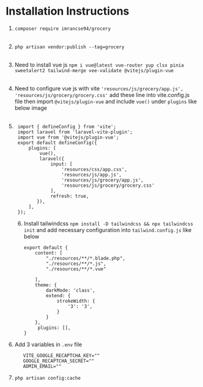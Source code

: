 # Installation Instructions

1. ``composer require imrancse94/grocery``<br/><br/>
2. ``php artisan vendor:publish --tag=grocery``<br/><br/>
3. Need to install vue js ``npm i vue@latest vue-router yup clsx pinia sweetalert2 tailwind-merge vee-validate @vitejs/plugin-vue``<br/><br/>
4. Need to configure vue js with vite
    ``'resources/js/grocery/app.js',
   'resources/js/grocery/grocery.css'``
    add these line into vite.config.js file then import ``@vitejs/plugin-vue`` and include ``vue()`` under `plugins` like below image<br/><br/>
    
5. ```
    import { defineConfig } from 'vite';
    import laravel from 'laravel-vite-plugin';
    import vue from '@vitejs/plugin-vue';
    export default defineConfig({
        plugins: [
            vue(),
            laravel({
                input: [
                    'resources/css/app.css',
                    'resources/js/app.js',
                    'resources/js/grocery/app.js',
                    'resources/js/grocery/grocery.css'
                ],
                refresh: true,
           }),
        ],
    });
   ``` 
   6. Install tailwindcss `npm install -D tailwindcss && npx tailwindcss init` and add necessary configuration into `tailwind.config.js` like below<br/>
       ```
       export default {
           content: [
               "./resources/**/*.blade.php",
               "./resources/**/*.js",
               "./resources/**/*.vue"
    
           ],
           theme: {
               darkMode: 'class',
               extend: {
                   strokeWidth: {
                       '3': '3',
                   }
               }
           },
            plugins: [],
       }

      ```
7. Add 3 variables in `.env` file  
   ````
      VITE_GOOGLE_RECAPTCHA_KEY=""
      GOOGLE_RECAPTCHA_SECRET=""
      ADMIN_EMAIL=""
    ````
8. `php artisan config:cache`
